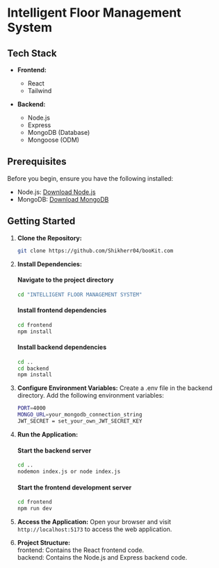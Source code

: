 # Intelligent Floor Management System

## Tech Stack

- **Frontend:**

  - React
  - Tailwind

- **Backend:**
  - Node.js
  - Express
  - MongoDB (Database)
  - Mongoose (ODM)

## Prerequisites

Before you begin, ensure you have the following installed:

- Node.js: [Download Node.js](https://nodejs.org/)
- MongoDB: [Download MongoDB](https://www.mongodb.com/try/download/community)

## Getting Started

1. **Clone the Repository:**

   ```bash
   git clone https://github.com/Shikherr04/booKit.com
   ```


2. **Install Dependencies:**

   #### Navigate to the project directory
   
   ```bash
   cd "INTELLIGENT FLOOR MANAGEMENT SYSTEM"
   ```
   
   #### Install frontend dependencies

   ```bash
   cd frontend
   npm install
   ```
   
   #### Install backend dependencies

   ```bash
   cd ..
   cd backend
   npm install
   ```
   

4. **Configure Environment Variables:**
   Create a .env file in the backend directory.
   Add the following environment variables:

   ```bash
   PORT=4000
   MONGO_URL=your_mongodb_connection_string
   JWT_SECRET = set_your_own_JWT_SECRET_KEY
   ```
   

5. **Run the Application:**

   #### Start the backend server
  
   ```bash 
   cd ..
   nodemon index.js or node index.js
   ```
  
   #### Start the frontend development server
  
   ```bash
   cd frontend
   npm run dev
   ```
  
5. **Access the Application:**
   Open your browser and visit `http://localhost:5173` to access the web application.

6. **Project Structure:**
   <br />
   frontend: Contains the React frontend code. <br />
   backend: Contains the Node.js and Express backend code.
